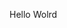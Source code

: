 Hello Wolrd





























































































































































































































































































































































































































































































































































































































































































































































































































































































































































































































































































































































































































































































































































































































































































































































































































































































































































































































































































































































































































































































































































































































































































































































































































































































